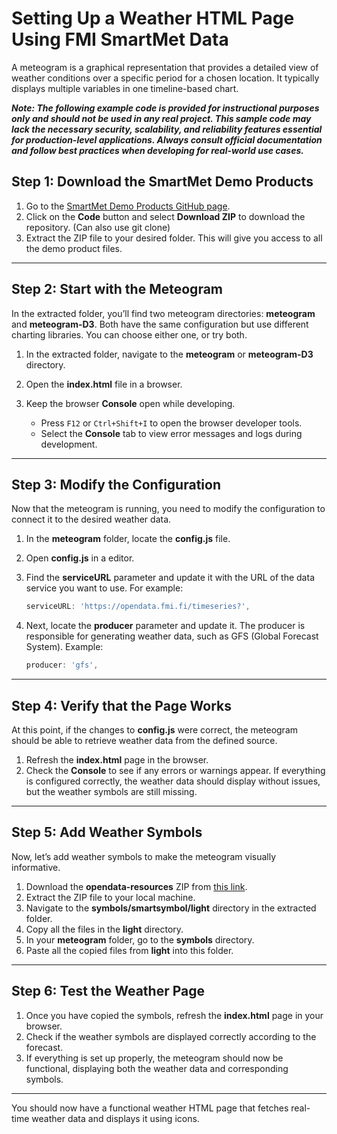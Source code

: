 
# Setting Up a Weather HTML Page Using FMI SmartMet Data

A meteogram is a graphical representation that provides a detailed view of weather conditions over a specific period for a chosen location. It typically displays multiple variables in one timeline-based chart.

***Note: The following example code is provided for instructional purposes only and should not be used in any real project. This sample code may lack the necessary security, scalability, and reliability features essential for production-level applications. Always consult official documentation and follow best practices when developing for real-world use cases.***

## Step 1: Download the SmartMet Demo Products

1. Go to the [SmartMet Demo Products GitHub page](https://github.com/fmidev/smartmet-demo-products).
2. Click on the **Code** button and select **Download ZIP** to download the repository. (Can also use git clone)
3. Extract the ZIP file to your desired folder. This will give you access to all the demo product files.

---

## Step 2: Start with the Meteogram
In the extracted folder, you’ll find two meteogram directories: **meteogram** and **meteogram-D3**. Both have the same configuration but use different charting libraries. You can choose either one, or try both.
1. In the extracted folder, navigate to the **meteogram** or **meteogram-D3** directory.
2. Open the **index.html** file in a browser.
 
   
3. Keep the browser **Console** open while developing.
   - Press `F12` or `Ctrl+Shift+I` to open the browser developer tools.
   - Select the **Console** tab to view error messages and logs during development.

---

## Step 3: Modify the Configuration

Now that the meteogram is running, you need to modify the configuration to connect it to the desired weather data.

1. In the **meteogram** folder, locate the **config.js** file.
2. Open **config.js** in a editor.
3. Find the **serviceURL** parameter and update it with the URL of the data service you want to use. For example:
   
   ```js
   serviceURL: 'https://opendata.fmi.fi/timeseries?',
   ```

4. Next, locate the **producer** parameter and update it. The producer is responsible for generating weather data, such as GFS (Global Forecast System). Example:
   
   ```js
   producer: 'gfs',
   ```

---

## Step 4: Verify that the Page Works

At this point, if the changes to **config.js** were correct, the meteogram should be able to retrieve weather data from the defined source.

1. Refresh the **index.html** page in the browser.
2. Check the **Console** to see if any errors or warnings appear. If everything is configured correctly, the weather data should display without issues, but the weather symbols are still missing.

---

## Step 5: Add Weather Symbols

Now, let’s add weather symbols to make the meteogram visually informative.

1. Download the **opendata-resources** ZIP from [this link](https://github.com/fmidev/opendata-resources).
2. Extract the ZIP file to your local machine.
3. Navigate to the **symbols/smartsymbol/light** directory in the extracted folder.
4. Copy all the files in the **light** directory.
5. In your **meteogram** folder, go to the **symbols** directory.
6. Paste all the copied files from **light** into this folder.

---

## Step 6: Test the Weather Page

1. Once you have copied the symbols, refresh the **index.html** page in your browser.
2. Check if the weather symbols are displayed correctly according to the forecast.
3. If everything is set up properly, the meteogram should now be functional, displaying both the weather data and corresponding symbols.

---

You should now have a functional weather HTML page that fetches real-time weather data and displays it using icons.
